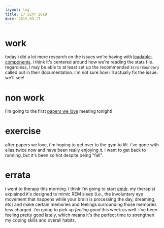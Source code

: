 ```yaml
---
layout: log
title: 17 SEPT 2019
date: 2019-09-17
---
```


# work
today i did a lot more research on the issues we're having with [loadable-components](https://github.com/smooth-code/loadable-components). i think it's centered around how we're reading the stats file. regardless, i may be able to at least set up the recommended `ErrorBoundary` called out in their documentation. i'm not sure how i'll actually fix the issue. we'll see!

# non work
i'm going to the first [papers we love](https://paperswelove.org/) meeting tonight!

# exercise
after papers we love, i'm hoping to get over to the gym to lift. i've gone with elias twice now and have been really enjoying it. i want to get back to running, but it's been *so* hot despite being "fall".

# errata
i went to therapy this morning. i think i'm going to start [emdr](https://en.wikipedia.org/wiki/Eye_movement_desensitization_and_reprocessing). my therapist explained it's designed to mimic REM sleep (i.e., the involuntary eye movement that happens while your brain is processing the day, dreaming, etc) and make certain memories and feelings surrounding those memories less charged. i'm going to pick up _feeling good_ this week as well. i've been feeling pretty good lately, which means it's the perfect time to strengthen my coping skills and overall habits.
